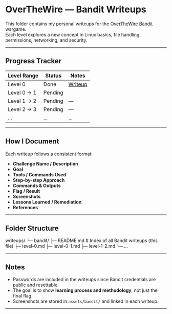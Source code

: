 # OverTheWire — Bandit Writeups

This folder contains my personal writeups for the [OverTheWire Bandit](https://overthewire.org/wargames/bandit/) wargame.  
Each level explores a new concept in Linux basics, file handling, permissions, networking, and security.

---

##  Progress Tracker

| Level Range   | Status      | Notes                    |
|---------------|-------------|--------------------------|
| Level 0       |     Done    | [Writeup](level-0.md)    |
| Level 0 → 1   |     Pending |                          |
| Level 1 → 2   |     Pending | —                        |
| Level 2 → 3   |     Pending | —                        |
| ...           | ...         | ...                      |

---

##  How I Document
Each writeup follows a consistent format:
- **Challenge Name / Description**
- **Goal**
- **Tools / Commands Used**
- **Step-by-step Approach**
- **Commands & Outputs**
- **Flag / Result**
- **Screenshots**
- **Lessons Learned / Remediation**
- **References**

---

##  Folder Structure
writeups/
└─ bandit/
   ├─ README.md # Index of all Bandit writeups (this file)
   ├─ level-0.md 
   ├─ level-0-1.md
   ├─ level-1-2.md
   └─ ...

---

##  Notes
- Passwords are included in the writeups since Bandit credentials are public and resettable.  
- The goal is to show **learning process and methodology**, not just the final flag.  
- Screenshots are stored in `assets/bandit/` and linked in each writeup.

---